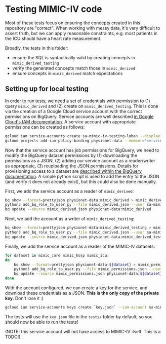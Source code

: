 # Testing MIMIC-IV code

Most of these tests focus on ensuring the concepts created in this repository are "correct". When working with messy data, it's very difficult to assert truth, but we can apply reasonable constraints, e.g. most patients in the ICU should have a heart rate measurement.

Broadly, the tests in this folder:

* ensure the SQL is syntactically valid by creating concepts in `mimic_derived_testing`
* verify the generated concepts match those in `mimic_derived`
* ensure concepts in `mimic_derived` match expectations

## Setting up for local testing

In order to run tests, we need a set of credentials with permission to (1) query `mimic_derived` and (2) create on `mimic_derived_testing`. This is done via the creation of a Google Cloud service account with the correct permissions on BigQuery. Service accounts are well described [in Google Cloud's IAM documentation](https://cloud.google.com/iam/docs/service-accounts). A service account with appropriate permissions can be created as follows:

```sh
gcloud iam service-accounts create sa-mimic-iv-testing-luban --display-name="sa-mimic-iv-testing-luban"
gcloud projects add-iam-policy-binding physionet-data --member='serviceAccount:sa-mimic-iv-testing-luban@physionet-data.iam.gserviceaccount.com' --role='roles/bigquery.jobUser'
```

Now that the service account has job permissions for BigQuery, we need to modify the BigQuery dataset permissions by (1) downloading the permissions as a JSON, (2) adding our service account as a reader/writer as appropriate, (3) reuploading the JSON permissions.
Details for provisioning access to a dataset are [described within the BigQuery documentation](
https://cloud.google.com/bigquery/docs/dataset-access-controls#controlling_access_to_a_dataset).
A simple python script is used to add the entry to the JSON (and verify it does not already exist), but this could also be done manually.

First, we add the service account as a reader of `mimic_derived`:

```sh
bq show --format=prettyjson physionet-data:mimic_derived > mimic_derived.json
python3 add_bq_role_to_user.py --file mimic_derived.json --user sa-mimic-iv-testing-luban@physionet-data.iam.gserviceaccount.com --role READER
bq update --source mimic_derived.json physionet-data:mimic_derived
```

Next, we add the account as a writer of `mimic_derived_testing`:

```sh
bq show --format=prettyjson physionet-data:mimic_derived_testing > mimic_derived.json
python3 add_bq_role_to_user.py --file mimic_derived.json --user sa-mimic-iv-testing-luban@physionet-data.iam.gserviceaccount.com --role WRITER
bq update --source mimic_derived.json physionet-data:mimic_derived_testing
```

Finally, we add the service account as a reader of the MIMIC-IV datasets:

```sh
for dataset in mimic_core mimic_hosp mimic_icu;
do
    bq show --format=prettyjson physionet-data:${dataset} > mimic_permissions.json
    python3 add_bq_role_to_user.py --file mimic_permissions.json --user sa-mimic-iv-testing-luban@physionet-data.iam.gserviceaccount.com --role READER
    bq update --source mimic_permissions.json physionet-data:${dataset}
done
```

With the account configured, we can create a key for the service, and download these credentials as a JSON.
**This is the only copy of the private key.** Don't lose it :)

```sh
gcloud iam service-accounts keys create `key.json` --iam-account sa-mimic-iv-testing-luban@physionet-data.iam.gserviceaccount.com
```

The tests will use the `key.json` file in the `tests/` folder by default, so you should now be able to run the tests!

(NOTE: this service account will not have access to MIMIC-IV itself. This is a TODO!).
